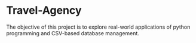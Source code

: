 # Travel-Agency
The objective of this project is to explore real-world applications of python programming and CSV-based database management.

